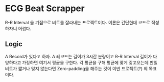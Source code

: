 # ECG Beat Scrapper
R-R Interval 을 기점으로 비트를 잘라내는 프로젝트이다. 이론은 간단한데 코드로 작성하자니 어렵다.

## Logic
A Record가 있다고 하자. A 레코드는 길이가 3시간 분량이고 R-R Interval 길이가 다양하다고 가정하면 여기서 평균을 구한다. 각 평균을 구해 평균에 맞게 갖고오는데 만일 비트가 짧거나 맞지 않는다면 Zero-padding을 해주는 것이 이번 프로젝트(?) 의 목표이다.